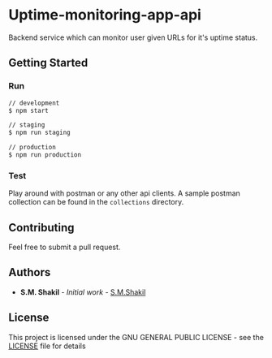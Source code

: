 # Uptime-monitoring-app-api

Backend service which can monitor user given URLs for it's uptime status.

## Getting Started

### Run

```bash
// development
$ npm start

// staging
$ npm run staging

// production
$ npm run production
```

### Test

Play around with postman or any other api clients.
A sample postman collection can be found in the `collections` directory.

## Contributing

Feel free to submit a pull request.

## Authors

- **S.M. Shakil** - _Initial work_ - [S.M.Shakil](https://github.com/smShakil)

## License

This project is licensed under the GNU GENERAL PUBLIC LICENSE - see the [LICENSE](LICENSE.md) file for details
